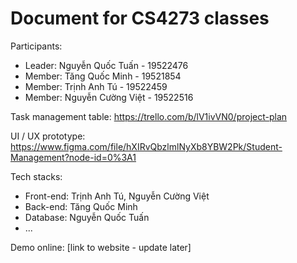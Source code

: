 # Document for CS4273 classes

Participants:

- Leader: Nguyễn Quốc Tuấn - 19522476
- Member: Tăng Quốc Minh - 19521854
- Member: Trịnh Anh Tú - 19522459
- Member: Nguyễn Cường Việt - 19522516


Task management table: https://trello.com/b/lV1ivVN0/project-plan

UI / UX prototype: https://www.figma.com/file/hXIRvQbzlmlNyXb8YBW2Pk/Student-Management?node-id=0%3A1

Tech stacks:

- Front-end: Trịnh Anh Tú, Nguyễn Cường Việt
- Back-end: Tăng Quốc Minh
- Database: Nguyễn Quốc Tuấn
- ...

Demo online: [link to website - update later]
